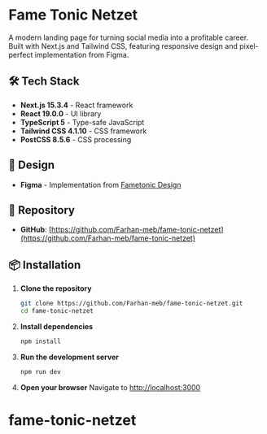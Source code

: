 # Fame Tonic Netzet

A modern landing page for turning social media into a profitable career. Built with Next.js and Tailwind CSS, featuring responsive design and pixel-perfect implementation from Figma.

## 🛠 Tech Stack

-   **Next.js 15.3.4** - React framework
-   **React 19.0.0** - UI library
-   **TypeScript 5** - Type-safe JavaScript
-   **Tailwind CSS 4.1.10** - CSS framework
-   **PostCSS 8.5.6** - CSS processing

## 🎨 Design

-   **Figma** - Implementation from [Fametonic Design](https://www.figma.com/design/CeIAZvl524VDP3SpRmDuT5/Fametonic-Open?node-id=1-2&t=OnIhLoO21Dtasg32-0)

## 📁 Repository

-   **GitHub**: [https://github.com/Farhan-meb/fame-tonic-netzet](https://github.com/Farhan-meb/fame-tonic-netzet)

## 📦 Installation

1. **Clone the repository**

    ```bash
    git clone https://github.com/Farhan-meb/fame-tonic-netzet.git
    cd fame-tonic-netzet
    ```

2. **Install dependencies**

    ```bash
    npm install
    ```

3. **Run the development server**

    ```bash
    npm run dev
    ```

4. **Open your browser**
   Navigate to [http://localhost:3000](http://localhost:3000)

# fame-tonic-netzet
